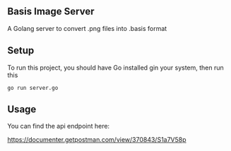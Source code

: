 ## Basis Image Server
A Golang server to convert .png files into .basis format 

## Setup
To run this project, you should have Go installed gin your system, then run this
``` 
go run server.go
```

## Usage
You can find the api endpoint here:

https://documenter.getpostman.com/view/370843/S1a7V58p

